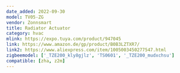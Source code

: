 ```yaml
---
date_added: 2022-09-30
model: TV05-ZG
vendor: Zonnsmart
title: Radiator Actuator
category: hvac
mlink: https://expo.tuya.com/product/947045
link: https://www.amazon.de/gp/product/B0B3LZTXR7/
link2: https://www.aliexpress.com/item/1005003450277547.html
zigbeemodel: ['_TZE200_kly8gjlz', 'TS0601', '_TZE200_mudxchsu']
compatible: [zha, z2m]
---
```




